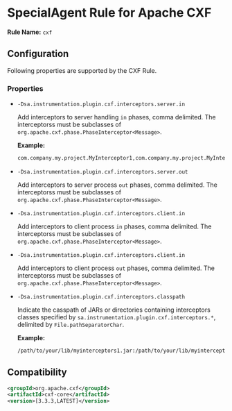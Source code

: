 # SpecialAgent Rule for Apache CXF

**Rule Name:** `cxf`

## Configuration

Following properties are supported by the CXF Rule.

### Properties

* `-Dsa.instrumentation.plugin.cxf.interceptors.server.in`

  Add interceptors to server handling `in` phases, comma delimited. The interceptorss must be subclasses of `org.apache.cxf.phase.PhaseInterceptor<Message>`.

  **Example:**

  ```bash
  com.company.my.project.MyInterceptor1,com.company.my.project.MyInterceptor2
  ```

* `-Dsa.instrumentation.plugin.cxf.interceptors.server.out`

  Add interceptors to server process `out` phases, comma delimited. The interceptorss must be subclasses of `org.apache.cxf.phase.PhaseInterceptor<Message>`.

* `-Dsa.instrumentation.plugin.cxf.interceptors.client.in`

  Add interceptors to client process `in` phases, comma delimited. The interceptorss must be subclasses of `org.apache.cxf.phase.PhaseInterceptor<Message>`.

* `-Dsa.instrumentation.plugin.cxf.interceptors.client.in`

  Add interceptors to client process `out` phases, comma delimited. The interceptorss must be subclasses of `org.apache.cxf.phase.PhaseInterceptor<Message>`.

* `-Dsa.instrumentation.plugin.cxf.interceptors.classpath`

  Indicate the casspath of JARs or directories containing interceptors classes specified by `sa.instrumentation.plugin.cxf.interceptors.*`, delimited by `File.pathSeparatorChar`.

  **Example:**

  ```bash
  /path/to/your/lib/myinterceptors1.jar:/path/to/your/lib/myinterceptors2.jar
  ```

## Compatibility

```xml
<groupId>org.apache.cxf</groupId>
<artifactId>cxf-core</artifactId>
<version>[3.3.3,LATEST]</version>
```